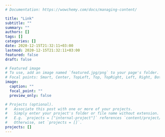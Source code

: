 ```yaml
---
# Documentation: https://wowchemy.com/docs/managing-content/

title: "Link"
subtitle: ""
summary: ""
authors: []
tags: []
categories: []
date: 2020-12-15T21:32:11+03:00
lastmod: 2020-12-15T21:32:11+03:00
featured: false
draft: false

# Featured image
# To use, add an image named `featured.jpg/png` to your page's folder.
# Focal points: Smart, Center, TopLeft, Top, TopRight, Left, Right, BottomLeft, Bottom, BottomRight.
image:
  caption: ""
  focal_point: ""
  preview_only: false

# Projects (optional).
#   Associate this post with one or more of your projects.
#   Simply enter your project's folder or file name without extension.
#   E.g. `projects = ["internal-project"]` references `content/project/deep-learning/index.md`.
#   Otherwise, set `projects = []`.
projects: []
---
```

